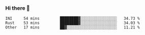 ### Hi there 👋

<!--
**berkus/berkus** is a ✨ _special_ ✨ repository because its `README.md` (this file) appears on your GitHub profile.

Here are some ideas to get you started:

- 🔭 I’m currently working on ...
- 🌱 I’m currently learning ...
- 👯 I’m looking to collaborate on ...
- 🤔 I’m looking for help with ...
- 💬 Ask me about ...
- 📫 How to reach me: ...
- 😄 Pronouns: ...
- ⚡ Fun fact: ...
-->

<!--START_SECTION:waka-->

```text
INI     54 mins         ████████▓░░░░░░░░░░░░░░░░   34.73 %
Rust    53 mins         ████████▓░░░░░░░░░░░░░░░░   34.03 %
Other   17 mins         ██▓░░░░░░░░░░░░░░░░░░░░░░   11.21 %
```

<!--END_SECTION:waka-->
